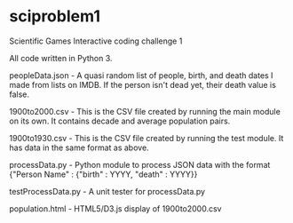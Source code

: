 # sciproblem1
Scientific Games Interactive coding challenge 1

All code written in Python 3.

peopleData.json - A quasi random list of people, birth, and death dates I made from lists on IMDB.  If the person isn't dead yet, their death value is false.

1900to2000.csv - This is the CSV file created by running the main module on its own.  It contains decade and average population pairs.

1900to1930.csv - This is the CSV file created by running the test module. It has data in the same format as above.

processData.py - Python module to process JSON data with the format {"Person Name" : {"birth" : YYYY, "death" : YYYY}}

testProcessData.py - A unit tester for processData.py

population.html - HTML5/D3.js display of 1900to2000.csv

